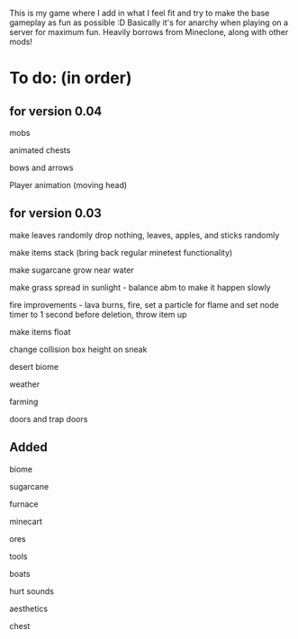 This is my game where I add in what I feel fit and try to make the base gameplay as fun as possible :D
Basically it's for anarchy when playing on a server for maximum fun.
Heavily borrows from Mineclone, along with other mods!

# To do: (in order)

## for version 0.04

mobs

animated chests

bows and arrows

Player animation (moving head)




## for version 0.03

make leaves randomly drop nothing, leaves, apples, and sticks randomly

make items stack (bring back regular minetest functionality)

make sugarcane grow near water

make grass spread in sunlight - balance abm to make it happen slowly

fire improvements - lava burns, fire, set a particle for flame and set node timer to 1 second before deletion, throw  item up

make items float

change collision box height on sneak

desert biome

weather

farming

doors and trap doors




## Added

biome

sugarcane

furnace

minecart

ores

tools

boats

hurt sounds

aesthetics

chest

